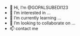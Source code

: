 - 👋 Hi, I’m @GOPALSUBEDI123
- 👀 I’m interested in ...
- 🌱 I’m currently learning ...
- 💞️ I’m looking to collaborate on ...
- 📫 contact me

<!---
GOPALSUBEDI123/GOPALSUBEDI123 is a ✨ special ✨ repository because its `README.md` (this file) appears on your GitHub profile.
You can click the Preview link to take a look at your changes.
--->
